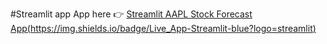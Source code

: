 #Streamlit app
 App here 👉 [Streamlit AAPL Stock Forecast App(https://img.shields.io/badge/Live_App-Streamlit-blue?logo=streamlit)](https://stock-forecast-jdtjnvyue6aubhpinh4uam.streamlit.app/#forecast-plot)
